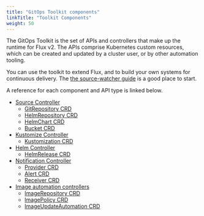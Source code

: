 ```yaml
---
title: "GitOps Toolkit components"
linkTitle: "Toolkit Components"
weight: 50
---
```


The GitOps Toolkit is the set of APIs and controllers that make up the
runtime for Flux v2. The APIs comprise Kubernetes custom resources,
which can be created and updated by a cluster user, or by other
automation tooling.

You can use the toolkit to extend Flux, and to build your own systems
for continuous delivery. The [the source-watcher
guide](../dev-guides/source-watcher/) is a good place to start.

A reference for each component and API type is linked below.

- [Source Controller](source/controller.md)
    - [GitRepository CRD](source/gitrepositories.md)
    - [HelmRepository CRD](source/helmrepositories.md)
    - [HelmChart CRD](source/helmcharts.md)
    - [Bucket CRD](source/buckets.md)
- [Kustomize Controller](kustomize/controller.md)
    - [Kustomization CRD](kustomize/kustomization.md)
- [Helm Controller](helm/controller.md)
    - [HelmRelease CRD](helm/helmreleases.md)
- [Notification Controller](notification/controller.md)
    - [Provider CRD](notification/provider.md)
    - [Alert CRD](notification/alert.md)
    - [Receiver CRD](notification/receiver.md)
- [Image automation controllers](image/controller.md)
    - [ImageRepository CRD](image/imagerepositories.md)
    - [ImagePolicy CRD](image/imagepolicies.md)
    - [ImageUpdateAutomation CRD](image/imageupdateautomation.md)
